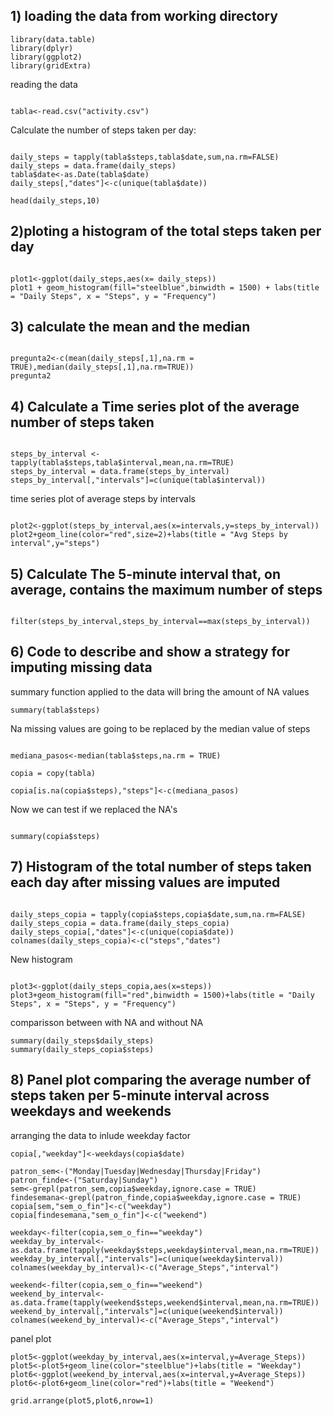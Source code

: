 ## 1) loading the data from working directory

```{r, echo=FALSE}
library(data.table)
library(dplyr)
library(ggplot2)
library(gridExtra)
```


reading the data
```{r}

tabla<-read.csv("activity.csv")

```

Calculate the number of steps taken per day:

```{r,echo=FALSE}

daily_steps = tapply(tabla$steps,tabla$date,sum,na.rm=FALSE)
daily_steps = data.frame(daily_steps)
tabla$date<-as.Date(tabla$date)
daily_steps[,"dates"]<-c(unique(tabla$date))

```


```{r}
head(daily_steps,10)
```

## 2)ploting a histogram of the total steps taken per day

```{r}

plot1<-ggplot(daily_steps,aes(x= daily_steps))
plot1 + geom_histogram(fill="steelblue",binwidth = 1500) + labs(title = "Daily Steps", x = "Steps", y = "Frequency")

```

[](histogram1.png)<!-- -->

## 3) calculate the mean and the median

```{r}

pregunta2<-c(mean(daily_steps[,1],na.rm = TRUE),median(daily_steps[,1],na.rm=TRUE))
pregunta2

```

## 4) Calculate a Time series plot of the average number of steps taken

```{r}

steps_by_interval <- tapply(tabla$steps,tabla$interval,mean,na.rm=TRUE)
steps_by_interval = data.frame(steps_by_interval)
steps_by_interval[,"intervals"]=c(unique(tabla$interval))

```

time series plot of average steps by intervals

```{r}

plot2<-ggplot(steps_by_interval,aes(x=intervals,y=steps_by_interval))
plot2+geom_line(color="red",size=2)+labs(title = "Avg Steps by interval",y="steps")
```

## 5) Calculate The 5-minute interval that, on average, contains the maximum number of steps

```{r}

filter(steps_by_interval,steps_by_interval==max(steps_by_interval))

```

## 6) Code to describe and show a strategy for imputing missing data

summary function applied to the data will bring the amount of NA values

```{r}
summary(tabla$steps)
```

Na missing values are going to be replaced by the median value of steps

```{r, echo=FALSE}

mediana_pasos<-median(tabla$steps,na.rm = TRUE)

copia = copy(tabla)

copia[is.na(copia$steps),"steps"]<-c(mediana_pasos)

```

Now we can test if we replaced the NA's

```{r}

summary(copia$steps)

```

## 7) Histogram of the total number of steps taken each day after missing values are imputed

```{r, echo=FALSE}

daily_steps_copia = tapply(copia$steps,copia$date,sum,na.rm=FALSE)
daily_steps_copia = data.frame(daily_steps_copia)
daily_steps_copia[,"dates"]<-c(unique(copia$date))
colnames(daily_steps_copia)<-c("steps","dates")

```

New histogram

```{r}

plot3<-ggplot(daily_steps_copia,aes(x=steps))
plot3+geom_histogram(fill="red",binwidth = 1500)+labs(title = "Daily Steps", x = "Steps", y = "Frequency")

```


comparisson between with NA and without NA

```{r}
summary(daily_steps$daily_steps)
summary(daily_steps_copia$steps)
```

## 8) Panel plot comparing the average number of steps taken per 5-minute interval across weekdays and weekends

arranging the data to inlude weekday factor

```{r}
copia[,"weekday"]<-weekdays(copia$date)

patron_sem<-("Monday|Tuesday|Wednesday|Thursday|Friday")
patron_finde<-("Saturday|Sunday")
sem<-grepl(patron_sem,copia$weekday,ignore.case = TRUE)
findesemana<-grepl(patron_finde,copia$weekday,ignore.case = TRUE)
copia[sem,"sem_o_fin"]<-c("weekday")
copia[findesemana,"sem_o_fin"]<-c("weekend")

weekday<-filter(copia,sem_o_fin=="weekday")
weekday_by_interval<-as.data.frame(tapply(weekday$steps,weekday$interval,mean,na.rm=TRUE))
weekday_by_interval[,"intervals"]=c(unique(weekday$interval))
colnames(weekday_by_interval)<-c("Average_Steps","interval")

weekend<-filter(copia,sem_o_fin=="weekend")
weekend_by_interval<-as.data.frame(tapply(weekend$steps,weekend$interval,mean,na.rm=TRUE))
weekend_by_interval[,"intervals"]=c(unique(weekend$interval))
colnames(weekend_by_interval)<-c("Average_Steps","interval")
```

panel plot

```{r}
plot5<-ggplot(weekday_by_interval,aes(x=interval,y=Average_Steps))
plot5<-plot5+geom_line(color="steelblue")+labs(title = "Weekday")
plot6<-ggplot(weekend_by_interval,aes(x=interval,y=Average_Steps))
plot6<-plot6+geom_line(color="red")+labs(title = "Weekend")

grid.arrange(plot5,plot6,nrow=1)
```

